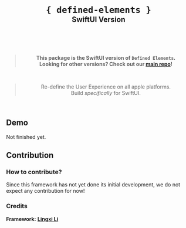 <br>

<h1 align="center">
  <code>{ defined-elements }</code><br>
  <sub><sup>SwiftUI Version</sup></sub><br><br>
</h1>

<br>

<blockquote><p align="center"><b>
  This package is the SwiftUI version of <code>Defined Elements</code>.<br>
  Looking for other versions? Check out our <a href="https://github.com/taci-tech/defined-elements">main repo</a>!<br>
</b></p></blockquote>

<br>

<blockquote><p align="center">
  Re-define the User Experience on all apple platforms.<br>
  Build <i>specifically</i> for SwiftUI.
</p></blockquote>

<br>

## Demo

Not finished yet.

## Contribution

### How to contribute?

Since this framework has not yet done its initial development, we do not expect any contribution for now!

### Credits

**Framework:** **[Lingxi Li](https://github.com/lilingxi01)**
